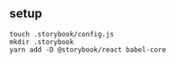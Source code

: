 ## setup

```
touch .storybook/config.js
mkdir .storybook
yarn add -D @storybook/react babel-core
```